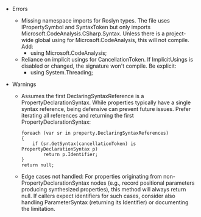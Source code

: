 - Errors
  - Missing namespace imports for Roslyn types. The file uses IPropertySymbol and SyntaxToken but only imports Microsoft.CodeAnalysis.CSharp.Syntax. Unless there is a project-wide global using for Microsoft.CodeAnalysis, this will not compile. Add:
    - using Microsoft.CodeAnalysis;
  - Reliance on implicit usings for CancellationToken. If ImplicitUsings is disabled or changed, the signature won&#39;t compile. Be explicit:
    - using System.Threading;

- Warnings
  - Assumes the first DeclaringSyntaxReference is a PropertyDeclarationSyntax. While properties typically have a single syntax reference, being defensive can prevent future issues. Prefer iterating all references and returning the first PropertyDeclarationSyntax:
    ```
    foreach (var sr in property.DeclaringSyntaxReferences)
    {
        if (sr.GetSyntax(cancellationToken) is PropertyDeclarationSyntax p)
            return p.Identifier;
    }
    return null;
    ```
  - Edge cases not handled: For properties originating from non-PropertyDeclarationSyntax nodes (e.g., record positional parameters producing synthesized properties), this method will always return null. If callers expect identifiers for such cases, consider also handling ParameterSyntax (returning its Identifier) or documenting the limitation.
